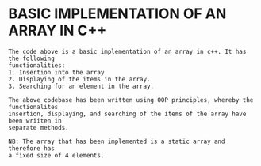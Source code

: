 #  BASIC IMPLEMENTATION OF AN ARRAY IN C++
    
    The code above is a basic implementation of an array in c++. It has the following
    functionalities:
    1. Insertion into the array
    2. Displaying of the items in the array.
    3. Searching for an element in the array.
    
    The above codebase has been written using OOP principles, whereby the functionalites
    insertion, displaying, and searching of the items of the array have been wriiten in
    separate methods.
    
    NB: The array that has been implemented is a static array and therefore has 
    a fixed size of 4 elements. 

